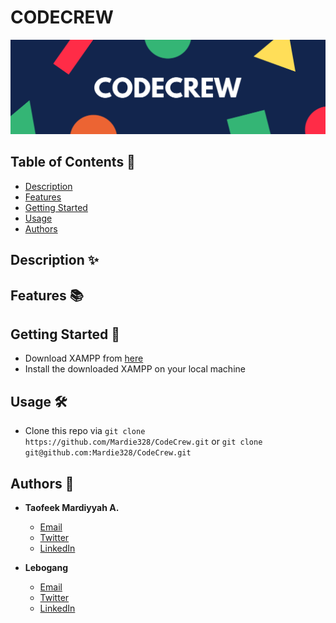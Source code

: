 



# CODECREW

![Cover image](https://raw.githubusercontent.com/Mardie328/CodeCrew/refs/heads/main/web%20application/images/Cover%20image.png)


## Table of Contents 📑
* [Description](#description)
* [Features](#features)
* [Getting Started](#getting-started)
* [Usage](#usage)
* [Authors](#authors)

<a id="description"></a>
## Description ✨


<a id="features"></a>
## Features 📚


<a id="getting-started"></a>
## Getting Started 🚀
  - Download XAMPP from [here](https://www.apachefriends.org/download.html)
  - Install the downloaded XAMPP on your local machine

<a id="usage"></a>
## Usage 🛠️
   - Clone this repo via `git clone https://github.com/Mardie328/CodeCrew.git` or
       `git clone git@github.com:Mardie328/CodeCrew.git`
     

<a id="authors"></a>
## Authors 👥
* **Taofeek Mardiyyah A.**
   * [Email](taofeekmardiyyah@gmail.com)
   * [Twitter](https://twitter.com/Techie_hijabie)
   * [LinkedIn](https://linkedin.com/in/mardiyyah-taofeek)
   
* **Lebogang**
   * [Email]()
   * [Twitter]()
   * [LinkedIn]()


